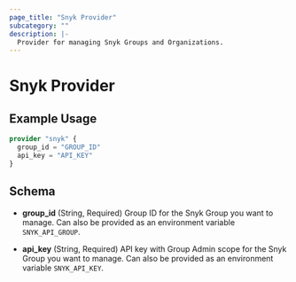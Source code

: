 ```yaml
---
page_title: "Snyk Provider"
subcategory: ""
description: |-
  Provider for managing Snyk Groups and Organizations.
---
```


# Snyk Provider



## Example Usage

```terraform
provider "snyk" {
  group_id = "GROUP_ID"
  api_key = "API_KEY"
}
```

## Schema

- **group_id** (String, Required) Group ID for the Snyk Group you want to manage. Can also be provided as an environment variable `SNYK_API_GROUP`.

- **api_key** (String, Required) API key with Group Admin scope for the Snyk Group you want to manage. Can also be provided as an environment variable `SNYK_API_KEY`.
